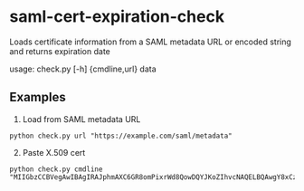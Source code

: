 # saml-cert-expiration-check
Loads certificate information from a SAML metadata URL or encoded string and returns expiration date

usage: check.py [-h] {cmdline,url} data

## Examples
1. Load from SAML metadata URL
```
python check.py url "https://example.com/saml/metadata"
```

2. Paste X.509 cert
```
python check.py cmdline "MIIGbzCCBVegAwIBAgIRAJphmAXC6GR8omPixrWd8QowDQYJKoZIhvcNAQELBQAwgY8xCzAJBgNV....=="
```

